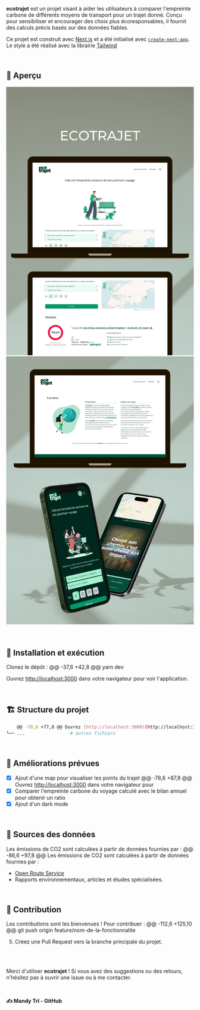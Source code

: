 **ecotrajet** est un projet visant à aider les utilisateurs à comparer l'empreinte carbone de différents moyens de transport pour un trajet donné. Conçu pour sensibiliser et encourager des choix plus écoresponsables, il fournit des calculs précis basés sur des données fiables.

Ce projet est construit avec [Next.js](https://nextjs.org) et a été initialisé avec [`create-next-app`](https://nextjs.org/docs/app/api-reference/cli/create-next-app). Le style a été réalisé avec la librairie [Tailwind](<(https://tailwindcss.com/)>)

</br>

## 👀 Aperçu

![website mockup ecotrajet project mandytrl](https://github.com/MandyTrl/ecotrajet/blob/main/public/ecotrajet-mockup.png?raw=true)
![pwa darkmonde mockup ecotrajet project mandytrl](https://github.com/MandyTrl/ecotrajet/blob/main/public/ecotrajet-mockup-1.png?raw=true)

</br>

## 🚀 Installation et exécution

Clonez le dépôt :
@@ -37,6 +42,8 @@ yarn dev

Ouvrez [http://localhost:3000](http://localhost:3000) dans votre navigateur pour voir l'application.

</br>

## 🏗️ Structure du projet

```bash
	@@ -70,6 +77,8 @@ Ouvrez [http://localhost:3000](http://localhost:3000) dans votre navigateur pour
└── ...                 # autres fichiers
```

</br>

## 🧩 Améliorations prévues

- [x] Ajout d'une map pour visualiser les points du trajet
      @@ -78,6 +87,8 @@ Ouvrez [http://localhost:3000](http://localhost:3000) dans votre navigateur pour
- [x] Comparer l'empreinte carbone du voyage calculé avec le bilan annuel pour obtenir un ratio
- [x] Ajout d'un dark mode

</br>

## 📂 Sources des données

Les émissions de CO2 sont calculées à partir de données fournies par :
@@ -86,6 +97,8 @@ Les émissions de CO2 sont calculées à partir de données fournies par :

- [Open Route Service](https://giscience.github.io/openrouteservice/)
- Rapports environnementaux, articles et études spécialisées.

</br>

## 🤝 Contribution

Les contributions sont les bienvenues ! Pour contribuer :
@@ -112,6 +125,10 @@ git push origin feature/nom-de-la-fonctionnalite

5. Créez une Pull Request vers la branche principale du projet.

</br></br>

Merci d'utiliser **ecotrajet** ! Si vous avez des suggestions ou des retours, n'hésitez pas à ouvrir une issue ou à me contacter.

</br>

**✍️ Mandy Trl - GitHub**
